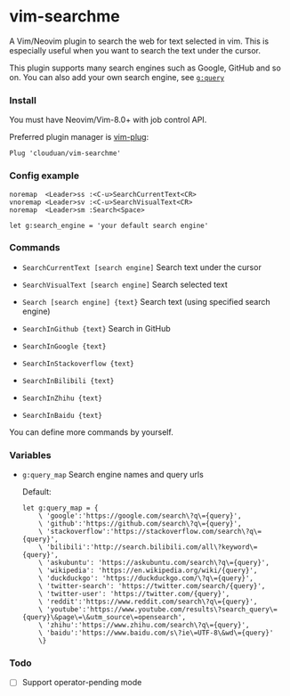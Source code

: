 # vim-searchme

A Vim/Neovim plugin to search the web for text selected in vim. This is especially
useful when you want to search the text under the cursor.

This plugin supports many search engines such as Google, GitHub and so on.
You can also add your own search engine, see [`g:query`](#Variables)

### Install

You must have Neovim/Vim-8.0+ with job control API.

Preferred plugin manager is [vim-plug](https://github.com/junegunn/vim-plug):

```vim
Plug 'clouduan/vim-searchme'
```

### Config example

```vim
noremap  <Leader>ss :<C-u>SearchCurrentText<CR>
vnoremap <Leader>sv :<C-u>SearchVisualText<CR>
noremap  <Leader>sm :Search<Space>

let g:search_engine = 'your default search engine'
```

### Commands

-   `SearchCurrentText [search engine]` Search text under the cursor

-   `SearchVisualText [search engine]` Search selected text

-   `Search [search engine] {text}` Search text (using specified search engine)

-   `SearchInGithub {text}` Search in GitHub

-   `SearchInGoogle {text}`

-   `SearchInStackoverflow {text}`

-   `SearchInBilibili {text}`

-   `SearchInZhihu {text}`

-   `SearchInBaidu {text}`

You can define more commands by yourself.

### Variables

-   `g:query_map` Search engine names and query urls

    Default:
    ```vim
    let g:query_map = {
        \ 'google':'https://google.com/search\?q\={query}',
        \ 'github':'https://github.com/search\?q\={query}',
        \ 'stackoverflow':'https://stackoverflow.com/search\?q\={query}',
        \ 'bilibili':'http://search.bilibili.com/all\?keyword\={query}',
        \ 'askubuntu': 'https://askubuntu.com/search\?q\={query}',
        \ 'wikipedia': 'https://en.wikipedia.org/wiki/{query}',
        \ 'duckduckgo': 'https://duckduckgo.com/\?q\={query}',
        \ 'twitter-search': 'https://twitter.com/search/{query}',
        \ 'twitter-user': 'https://twitter.com/{query}',
        \ 'reddit':'https://www.reddit.com/search\?q\={query}',
        \ 'youtube':'https://www.youtube.com/results\?search_query\={query}\&page\=\&utm_source\=opensearch',
        \ 'zhihu':'https://www.zhihu.com/search\?q\={query}',
        \ 'baidu':'https://www.baidu.com/s\?ie\=UTF-8\&wd\={query}'
        \}
    ```

### Todo

-   [ ] Support operator-pending mode

